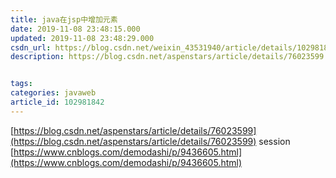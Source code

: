 ```yaml
---
title: java在jsp中增加元素
date: 2019-11-08 23:48:15.000
updated: 2019-11-08 23:48:29.000
csdn_url: https://blog.csdn.net/weixin_43531940/article/details/102981842
description: https://blog.csdn.net/aspenstars/article/details/76023599


tags: 
categories: javaweb
article_id: 102981842
---
```

﻿[https://blog.csdn.net/aspenstars/article/details/76023599](https://blog.csdn.net/aspenstars/article/details/76023599)
session
[https://www.cnblogs.com/demodashi/p/9436605.html](https://www.cnblogs.com/demodashi/p/9436605.html)
